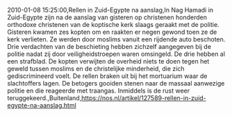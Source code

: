 2010-01-08 15:25:00,Rellen in Zuid-Egypte na aanslag,In Nag Hamadi in Zuid-Egypte zijn na de aanslag van gisteren op christenen honderden orthodoxe christenen van de koptische kerk slaags geraakt met de politie. Gisteren kwamen zes kopten om en raakten er negen gewond toen ze de kerk verlieten. Ze werden door moslims vanuit een rijdende auto beschoten. Drie verdachten van de beschieting hebben zichzelf aangegeven bij de politie nadat zij door veiligheidstroepen waren omsingeld. De drie hebben al een strafblad. De kopten verwijten de overheid niets te doen tegen het geweld tussen moslims en de christelijke minderheid, die zich gediscrimineerd voelt. De rellen braken uit bij het mortuarium waar de slachtoffers lagen. De betogers gooiden stenen naar de massaal aanwezige politie en die reageerde met traangas. Inmiddels is de rust weer teruggekeerd.,Buitenland,https://nos.nl/artikel/127589-rellen-in-zuid-egypte-na-aanslag.html